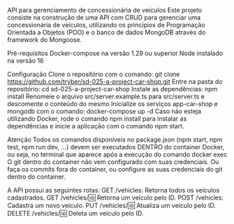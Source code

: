 API para gerenciamento de concessionária de veículos
Este projeto consiste na construção de uma API com CRUD para gerenciar uma concessionária de veículos, utilizando os princípios de Programação Orientada a Objetos (POO) e o banco de dados MongoDB através do framework do Mongoose.

Pré-requisitos
Docker-compose na versão 1.29 ou superior
Node instalado na versão 16

Configuração
Clone o repositório com o comando: git clone https://github.com/tryber/sd-025-a-project-car-shop.git
Entre na pasta do repositório: cd sd-025-a-project-car-shop
Instale as dependências: npm install
Renomeie o arquivo src/server.example.ts para src/server.ts e descomente o conteúdo do mesmo
Inicialize os serviços app-car-shop e mongodb com o comando: docker-compose up -d
Caso não esteja utilizando Docker, rode o comando npm install para instalar as dependências e inicie a aplicação com o comando npm start.

Atenção
Todos os comandos disponíveis no package.json (npm start, npm test, npm run dev, ...) devem ser executados DENTRO do container Docker, ou seja, no terminal que aparece após a execução do comando docker exec
O git dentro do container não vem configurado com suas credenciais. Ou faça os commits fora do container, ou configure as suas credenciais do git dentro do container.

A API possui as seguintes rotas:
GET /vehicles: Retorna todos os veículos cadastrados.
GET /vehicles/:id: Retorna um veículo pelo ID.
POST /vehicles: Cadastra um novo veículo.
PUT /vehicles/:id: Atualiza um veículo pelo ID.
DELETE /vehicles/:id: Deleta um veículo pelo ID.
